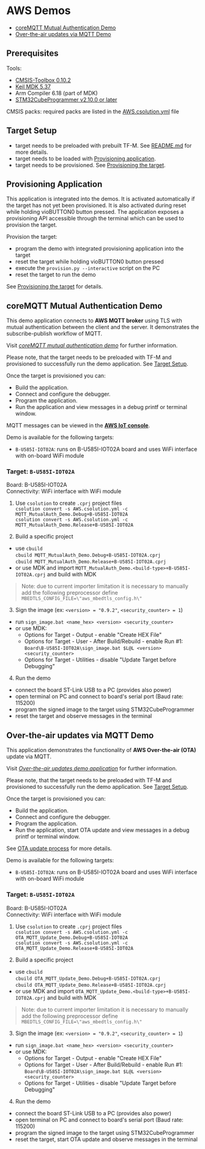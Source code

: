 # AWS Demos
 - [coreMQTT Mutual Authentication Demo](#coremqtt-mutual-authentication-demo)
 - [Over-the-air updates via MQTT Demo](#over-the-air-updates-via-mqtt-demo)

## Prerequisites

Tools:
 - [CMSIS-Toolbox 0.10.2](https://github.com/Open-CMSIS-Pack/devtools/releases/tag/tools%2Ftoolbox%2F0.10.2)
 - [Keil MDK 5.37](https://www.keil.com/download/product)
 - Arm Compiler 6.18 (part of MDK)
 - [STM32CubeProgrammer v2.10.0 or later](https://www.st.com/en/development-tools/stm32cubeprog.html)

CMSIS packs: required packs are listed in the [AWS.csolution.yml](AWS.csolution.yml) file

## Target Setup

 - target needs to be preloaded with prebuilt TF-M. See [README.md](../../tfm/README.md) for more details.
 - target needs to be loaded with [Provisioning application](#provisioning-application).
 - target needs to be provisioned. See [Provisioning the target](Provision.md).

## Provisioning Application

This application is integrated into the demos. It is activated automatically if the target has not yet been provisioned. 
It is also activated during reset while holding vioBUTTON0 button pressed. 
The application exposes a provisioning API accessible through the terminal which can be used to provision the target.  

Provision the target:
 - program the demo with integrated provisioning application into the target
 - reset the target while holding vioBUTTON0 button pressed
 - execute the `provision.py --interactive` script on the PC
 - reset the target to run the demo

See [Provisioning the target](Provision.md) for details.

## coreMQTT Mutual Authentication Demo

This demo application connects to **AWS MQTT broker** using TLS with mutual authentication between the client and the server.
It demonstrates the subscribe-publish workflow of MQTT.

Visit [*coreMQTT mutual authentication demo*](https://docs.aws.amazon.com/freertos/latest/userguide/mqtt-demo-ma.html) for further information.

Please note, that the target needs to be preloaded with TF-M and provisioned to successfully run the demo application. See [Target Setup](#target-setup).

Once the target is provisioned you can:
- Build the application.
- Connect and configure the debugger.
- Program the application.
- Run the application and view messages in a debug printf or terminal window.

MQTT messages can be viewed in the [**AWS IoT console**](https://docs.aws.amazon.com/iot/latest/developerguide/view-mqtt-messages.html).

Demo is available for the following targets:
 - `B-U585I-IOT02A`: runs on B-U585I-IOT02A board and uses WiFi interface with on-board WiFi module

### Target: `B-U585I-IOT02A`

Board: B-U585I-IOT02A  
Connectivity: WiFi interface with WiFi module

1. Use `csolution` to create `.cprj` project files  
`csolution convert -s AWS.csolution.yml -c MQTT_MutualAuth_Demo.Debug+B-U585I-IOT02A`  
`csolution convert -s AWS.csolution.yml -c MQTT_MutualAuth_Demo.Release+B-U585I-IOT02A`

2. Build a specific project
  - use `cbuild`  
  `cbuild MQTT_MutualAuth_Demo.Debug+B-U585I-IOT02A.cprj`  
  `cbuild MQTT_MutualAuth_Demo.Release+B-U585I-IOT02A.cprj`  
  - or use MDK and import `MQTT_MutualAuth_Demo.<build-type>+B-U585I-IOT02A.cprj` and build with MDK  
  > Note: due to current importer limitation it is necessary to manually add the following preprocessor define 
  `MBEDTLS_CONFIG_FILE=\"aws_mbedtls_config.h\"`

3. Sign the image (ex: `<version> = "0.9.2"`, `<security_counter> = 1`)
  - run `sign_image.bat <name_hex> <version> <security_counter>`
  - or use MDK:
    - Options for Target - Output - enable "Create HEX File"
    - Options for Target - User - After Build/Rebuild - enable Run #1:  
      `Board\B-U585I-IOT02A\sign_image.bat $L@L <version> <security_counter>`
    - Options for Target - Utilities - disable "Update Target before Debugging"

4. Run the demo
  - connect the board ST-Link USB to a PC (provides also power)
  - open terminal on PC and connect to board's serial port (Baud rate: 115200)
  - program the signed image to the target using STM32CubeProgrammer
  - reset the target and observe messages in the terminal

## Over-the-air updates via MQTT Demo

This application demonstrates the functionality of **AWS Over-the-air (OTA)** update via MQTT.

Visit [*Over-the-air updates demo application*](https://docs.aws.amazon.com/freertos/latest/userguide/ota-demo.html) for further information.

Please note, that the target needs to be preloaded with TF-M and provisioned to successfully run the demo application. See [Target Setup](#target-setup).

Once the target is provisioned you can:
- Build the application.
- Connect and configure the debugger.
- Program the application.
- Run the application, start OTA update and view messages in a debug printf or terminal window.

See [OTA update process](OTA.md) for more details.

Demo is available for the following targets:
 - `B-U585I-IOT02A`: runs on B-U585I-IOT02A board and uses WiFi interface with on-board WiFi module

### Target: `B-U585I-IOT02A`

Board: B-U585I-IOT02A  
Connectivity: WiFi interface with WiFi module

1. Use `csolution` to create `.cprj` project files  
`csolution convert -s AWS.csolution.yml -c OTA_MQTT_Update_Demo.Debug+B-U585I-IOT02A`  
`csolution convert -s AWS.csolution.yml -c OTA_MQTT_Update_Demo.Release+B-U585I-IOT02A`

2. Build a specific project
  - use `cbuild`  
  `cbuild OTA_MQTT_Update_Demo.Debug+B-U585I-IOT02A.cprj`  
  `cbuild OTA_MQTT_Update_Demo.Release+B-U585I-IOT02A.cprj`  
  - or use MDK and import `OTA_MQTT_Update_Demo.<build-type>+B-U585I-IOT02A.cprj` and build with MDK  
  > Note: due to current importer limitation it is necessary to manually add the following preprocessor define 
  `MBEDTLS_CONFIG_FILE=\"aws_mbedtls_config.h\"`

3. Sign the image (ex: `<version> = "0.9.2"`, `<security_counter> = 1`)
  - run `sign_image.bat <name_hex> <version> <security_counter>`
  - or use MDK:
    - Options for Target - Output - enable "Create HEX File"
    - Options for Target - User - After Build/Rebuild - enable Run #1:  
      `Board\B-U585I-IOT02A\sign_image.bat $L@L <version> <security_counter>`
    - Options for Target - Utilities - disable "Update Target before Debugging"

4. Run the demo
  - connect the board ST-Link USB to a PC (provides also power)
  - open terminal on PC and connect to board's serial port (Baud rate: 115200)
  - program the signed image to the target using STM32CubeProgrammer
  - reset the target, start OTA update and observe messages in the terminal
